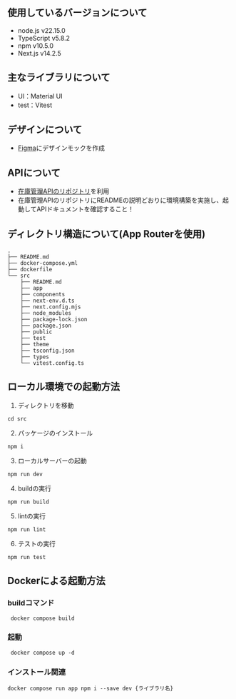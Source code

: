 ## 使用しているバージョンについて

- node.js v22.15.0
- TypeScript v5.8.2
- npm v10.5.0
- Next.js v14.2.5

## 主なライブラリについて

- UI：Material UI
- test：Vitest

## デザインについて
- [Figma](https://www.figma.com/design/CVUfRrAfoZNpZXIXy2FNUx/Material-UI-for-Figma--and-MUI-X---Community-?node-id=8619-14401&t=mzDvnmYjpOUn7HuT-0)にデザインモックを作成


## APIについて
- [在庫管理APIのリポジトリ](https://github.com/Masaya-j9/stock-app-backend/tree/main)を利用
- 在庫管理APIのリポジトリにREADMEの説明どおりに環境構築を実施し、起動してAPIドキュメントを確認すること！


## ディレクトリ構造について(App Routerを使用)
```
.
├── README.md
├── docker-compose.yml
├── dockerfile
└── src
    ├── README.md
    ├── app
    ├── components
    ├── next-env.d.ts
    ├── next.config.mjs
    ├── node_modules
    ├── package-lock.json
    ├── package.json
    ├── public
    ├── test
    ├── theme
    ├── tsconfig.json
    ├── types
    └── vitest.config.ts
```
## ローカル環境での起動方法
1. ディレクトリを移動
```
cd src
```

2. パッケージのインストール
```
npm i
```

3. ローカルサーバーの起動
```
npm run dev
```

4. buildの実行
```
npm run build
```

5. lintの実行
```
npm run lint
```

6. テストの実行
```
npm run test
```

## Dockerによる起動方法

### buildコマンド
```
 docker compose build
```

### 起動
```
 docker compose up -d
```

### インストール関連
```
docker compose run app npm i --save dev {ライブラリ名}
```
